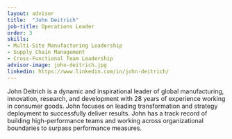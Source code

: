 ```yaml
---
layout: advisor
title:  "John Deitrich"
job-title: Operations Leader
order: 3
skills:
- Multi-Site Manufacturing Leadership
- Supply Chain Management
- Cross-Functional Team Leadership
advisor-image: john-deitrich.jpg
linkedin: https://www.linkedin.com/in/john-deitrich/
---
```

John Deitrich is a dynamic and inspirational leader of global manufacturing, innovation, research, and development with 28 years of experience working in consumer goods. John focuses on leading transformation and strategy deployment to successfully deliver results.  John has a track record of building high-performance teams and working across organizational boundaries to surpass performance measures.   
